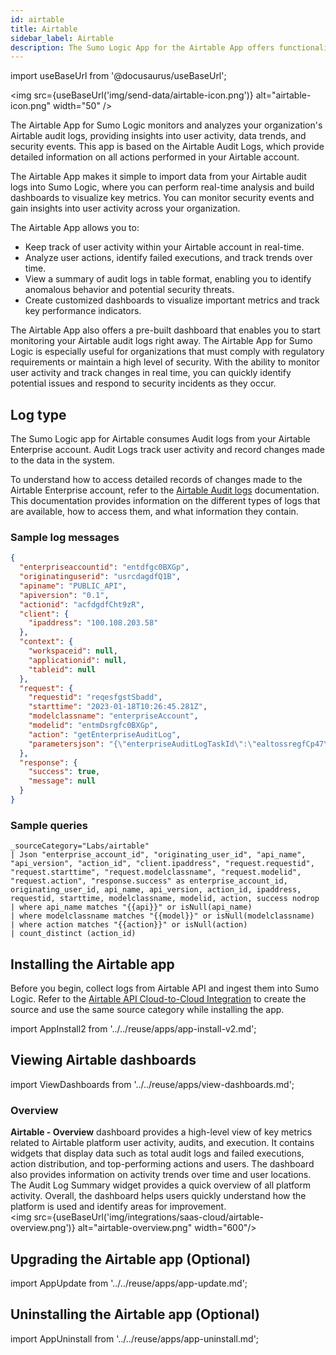 ```yaml
---
id: airtable
title: Airtable
sidebar_label: Airtable
description: The Sumo Logic App for the Airtable App offers functionality for monitoring and analyzing your organization's Airtable audit logs.
---
```


import useBaseUrl from '@docusaurus/useBaseUrl';

<img src={useBaseUrl('img/send-data/airtable-icon.png')} alt="airtable-icon.png" width="50" />

The Airtable App for Sumo Logic monitors and analyzes your organization's Airtable audit logs, providing insights into user activity, data trends, and security events. This app is based on the Airtable Audit Logs, which provide detailed information on all actions performed in your Airtable account.

The Airtable App makes it simple to import data from your Airtable audit logs into Sumo Logic, where you can perform real-time analysis and build dashboards to visualize key metrics. You can monitor security events and gain insights into user activity across your organization.

The Airtable App allows you to:
* Keep track of user activity within your Airtable account in real-time.
* Analyze user actions, identify failed executions, and track trends over time.
* View a summary of audit logs in table format, enabling you to identify anomalous behavior and potential security threats.
* Create customized dashboards to visualize important metrics and track key performance indicators.

The Airtable App also offers a pre-built dashboard that enables you to start monitoring your Airtable audit logs right away. The Airtable App for Sumo Logic is especially useful for organizations that must comply with regulatory requirements or maintain a high level of security. With the ability to monitor user activity and track changes in real time, you can quickly identify potential issues and respond to security incidents as they occur.

## Log type

The Sumo Logic app for Airtable consumes Audit logs from your Airtable Enterprise account. Audit Logs track user activity and record changes made to the data in the system.

To understand how to access detailed records of changes made to the Airtable Enterprise account, refer to the [Airtable Audit logs](https://support.airtable.com/docs/how-to-access-enterprise-audit-logs#interpreting-audit-logs) documentation. This documentation provides information on the different types of logs that are available, how to access them, and what information they contain.

### Sample log messages

```json
{
  "enterpriseaccountid": "entdfgc0BXGp",
  "originatinguserid": "usrcdagdfQ1B",
  "apiname": "PUBLIC_API",
  "apiversion": "0.1",
  "actionid": "acfdgdfCht9zR",
  "client": {
    "ipaddress": "100.108.203.58"
  },
  "context": {
    "workspaceid": null,
    "applicationid": null,
    "tableid": null
  },
  "request": {
    "requestid": "reqesfgstSbadd",
    "starttime": "2023-01-18T10:26:45.281Z",
    "modelclassname": "enterpriseAccount",
    "modelid": "entmDsrgfc0BXGp",
    "action": "getEnterpriseAuditLog",
    "parametersjson": "{\"enterpriseAuditLogTaskId\":\"ealtossregfCp47\"}"
  },
  "response": {
    "success": true,
    "message": null
  }
}
```

### Sample queries

```sql="Active Team Members"
_sourceCategory="Labs/airtable"
| Json "enterprise_account_id", "originating_user_id", "api_name", "api_version", "action_id", "client.ipaddress", "request.requestid", "request.starttime", "request.modelclassname", "request.modelid", "request.action", "response.success" as enterprise_account_id, originating_user_id, api_name, api_version, action_id, ipaddress, requestid, starttime, modelclassname, modelid, action, success nodrop
| where api_name matches "{{api}}" or isNull(api_name)
| where modelclassname matches "{{model}}" or isNull(modelclassname)
| where action matches "{{action}}" or isNull(action)
| count_distinct (action_id)
```

## Installing the Airtable app

Before you begin, collect logs from Airtable API and ingest them into Sumo Logic. Refer to the [Airtable API Cloud-to-Cloud Integration](/docs/send-data/hosted-collectors/cloud-to-cloud-integration-framework/airtable-source/) to create the source and use the same source category while installing the app.

import AppInstall2 from '../../reuse/apps/app-install-v2.md';

<AppInstall2/>

## Viewing Airtable dashboards​

import ViewDashboards from '../../reuse/apps/view-dashboards.md';

<ViewDashboards/>

### Overview

**Airtable - Overview** dashboard provides a high-level view of key metrics related to Airtable platform user activity, audits, and execution. It contains widgets that display data such as total audit logs and failed executions, action distribution, and top-performing actions and users. The dashboard also provides information on activity trends over time and user locations. The Audit Log Summary widget provides a quick overview of all platform activity. Overall, the dashboard helps users quickly understand how the platform is used and identify areas for improvement.<br/><img src={useBaseUrl('img/integrations/saas-cloud/airtable-overview.png')} alt="airtable-overview.png" width="600"/>

## Upgrading the Airtable app (Optional)

import AppUpdate from '../../reuse/apps/app-update.md';

<AppUpdate/>

## Uninstalling the Airtable app (Optional)

import AppUninstall from '../../reuse/apps/app-uninstall.md';

<AppUninstall/>